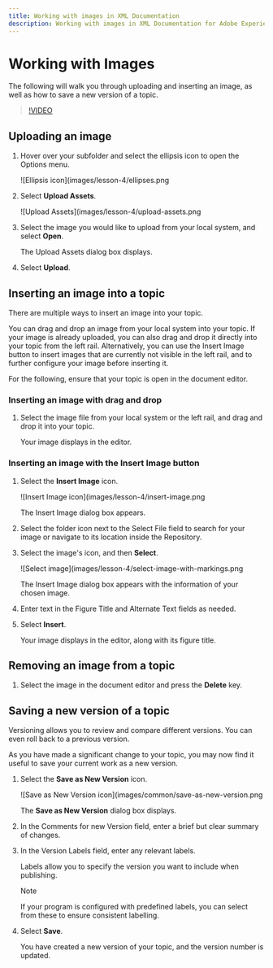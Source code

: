 ```yaml
---
title: Working with images in XML Documentation
description: Working with images in XML Documentation for Adobe Experience Manager
---
```



# Working with Images

The following will walk you through uploading and inserting an image, as well as how to save a new version of a topic.

>[!VIDEO](https://video.tv.adobe.com/v/336661?quality=12&learn=on)

## Uploading an image

1. Hover over your subfolder and select the ellipsis icon to open the Options menu.

   ![Ellipsis icon](images/lesson-4/ellipses.png

1. Select **Upload Assets**.

   ![Upload Assets](images/lesson-4/upload-assets.png


1. Select the image you would like to upload from your local system, and select **Open**.

   The Upload Assets dialog box displays.
1. Select **Upload**.

## Inserting an image into a topic

There are multiple ways to insert an image into your topic.

You can drag and drop an image from your local system into your topic. If your image is already uploaded, you can also drag and drop it directly into your topic from the left rail. Alternatively, you can use the Insert Image button to insert images that are currently not visible in the left rail, and to further configure your image before inserting it.

For the following, ensure that your topic is open in the document editor.

### Inserting an image with drag and drop

1. Select the image file from your local system or the left rail, and drag and drop it into your topic.

   Your image displays in the editor.

### Inserting an image with the Insert Image button

1. Select the **Insert Image** icon.

   ![Insert Image icon](images/lesson-4/insert-image.png


   The Insert Image dialog box appears.

1. Select the folder icon next to the Select File field to search for your image or navigate to its location inside the Repository.
1. Select the image&#39;s icon, and then **Select**.

   ![Select image](images/lesson-4/select-image-with-markings.png

   The Insert Image dialog box appears with the information of your chosen image.

1. Enter text in the Figure Title and Alternate Text fields as needed.
1. Select **Insert**.

   Your image displays in the editor, along with its figure title.

## Removing an image from a topic

1. Select the image in the document editor and press the **Delete** key.

## Saving a new version of a topic

Versioning allows you to review and compare different versions. You can even roll back to a previous version.

As you have made a significant change to your topic, you may now find it useful to save your current work as a new version.

1. Select the **Save as New Version** icon.

   ![Save as New Version icon](images/common/save-as-new-version.png

   The **Save as New Version** dialog box displays.

1. In the Comments for new Version field, enter a brief but clear summary of changes.
1. In the Version Labels field, enter any relevant labels.

   Labels allow you to specify the version you want to include when publishing.
   >[!NOTE] 
   > 
   > If your program is configured with predefined labels, you can select from these to ensure consistent labelling. 
1. Select **Save**.

   You have created a new version of your topic, and the version number is updated.
